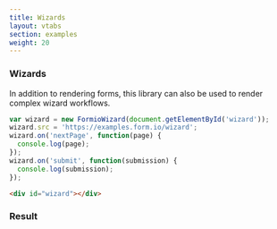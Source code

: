 ```yaml
---
title: Wizards
layout: vtabs
section: examples
weight: 20
---
```

### Wizards
In addition to rendering forms, this library can also be used to render complex wizard workflows.

```js
var wizard = new FormioWizard(document.getElementById('wizard'));
wizard.src = 'https://examples.form.io/wizard';
wizard.on('nextPage', function(page) {
  console.log(page);
});
wizard.on('submit', function(submission) {
  console.log(submission);
});
```

```html
<div id="wizard"></div>
```

### Result

<div class="well">
<div id="wizard"></div>
<script type="text/javascript">
var wizard = new FormioWizard(document.getElementById('wizard'));
wizard.src = 'https://examples.form.io/wizard';
wizard.on('nextPage', function(page) {
  console.log(page);
});
wizard.on('submit', function(submission) {
  console.log(submission);
});
</script>
</div>
